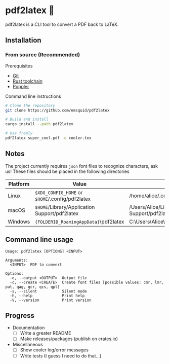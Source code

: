 # pdf2latex 🔁

pdf2latex is a CLI tool to convert a PDF back to LaTeX.

## Installation

### From source (Recommended)

Prerequisites
- [Git](https://git-scm.com/downloads)
- [Rust toolchain](https://www.rust-lang.org/tools/install)
- [Poppler](https://poppler.freedesktop.org)

Command line instructions
```bash
# Clone the repository
git clone https://github.com/emsquid/pdf2latex

# Build and install
cargo install --path pdf2latex

# Use freely
pdf2latex super_cool.pdf -o cooler.tex
```

## Notes 

The project currently requires `json` font files to recognize characters, ask us! 
These files should be placed in the following directories
  
|Platform | Value                                           | Example                                            |
| ------- | ----------------------------------------------- | -------------------------------------------------- |
| Linux   | `$XDG_CONFIG_HOME` or `$HOME`/.config/pdf2latex | /home/alice/.config/pdf2latex                      |
| macOS   | `$HOME`/Library/Application Support/pdf2latex   | /Users/Alice/Library/Application Support/pdf2latex |
| Windows | `{FOLDERID_RoamingAppData}`\pdf2latex           | C:\Users\Alice\AppData\Roaming\pdf2latex           |
 
## Command line usage

```
Usage: pdf2latex [OPTIONS] <INPUT>

Arguments:
  <INPUT>  PDF to convert

Options:
  -o, --output <OUTPUT>  Output file
  -c, --create <CREATE>  Create font files [possible values: cmr, lmr, put, qag, qcr, qcs, qpl]
  -s, --silent           Silent mode
  -h, --help             Print help
  -V, --version          Print version
```

## Progress

- Documentation
    * [ ] Write a greater README
    * [ ] Make releases/packages (publish on crates.io)
- Miscellaneous
    * [ ] Show cooler log/error messages
    * [ ] Write tests (I guess I need to do that...)

